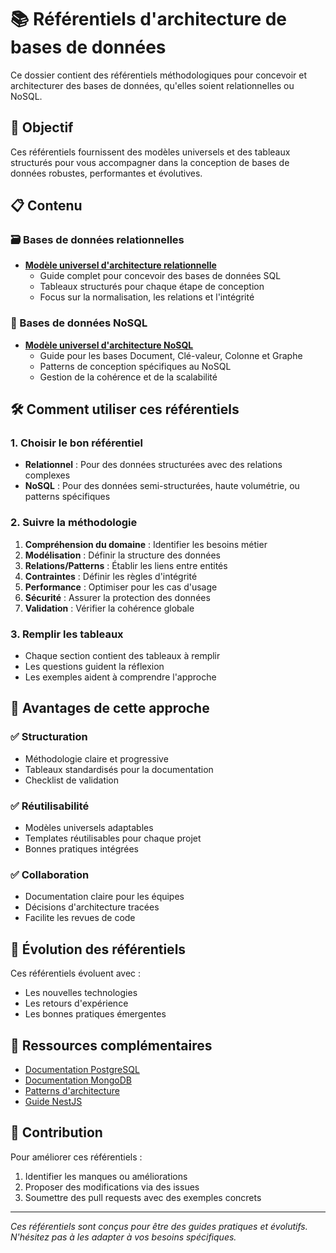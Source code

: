 # 📚 Référentiels d'architecture de bases de données

Ce dossier contient des référentiels méthodologiques pour concevoir et architecturer des bases de données, qu'elles soient relationnelles ou NoSQL.

## 🎯 Objectif

Ces référentiels fournissent des modèles universels et des tableaux structurés pour vous accompagner dans la conception de bases de données robustes, performantes et évolutives.

## 📋 Contenu

### 🗃️ Bases de données relationnelles
- **[Modèle universel d'architecture relationnelle](./bases-donnees-relationnelles.md)**
  - Guide complet pour concevoir des bases de données SQL
  - Tableaux structurés pour chaque étape de conception
  - Focus sur la normalisation, les relations et l'intégrité

### 🚀 Bases de données NoSQL
- **[Modèle universel d'architecture NoSQL](./bases-donnees-nosql.md)**
  - Guide pour les bases Document, Clé-valeur, Colonne et Graphe
  - Patterns de conception spécifiques au NoSQL
  - Gestion de la cohérence et de la scalabilité

## 🛠️ Comment utiliser ces référentiels

### 1. Choisir le bon référentiel
- **Relationnel** : Pour des données structurées avec des relations complexes
- **NoSQL** : Pour des données semi-structurées, haute volumétrie, ou patterns spécifiques

### 2. Suivre la méthodologie
1. **Compréhension du domaine** : Identifier les besoins métier
2. **Modélisation** : Définir la structure des données
3. **Relations/Patterns** : Établir les liens entre entités
4. **Contraintes** : Définir les règles d'intégrité
5. **Performance** : Optimiser pour les cas d'usage
6. **Sécurité** : Assurer la protection des données
7. **Validation** : Vérifier la cohérence globale

### 3. Remplir les tableaux
- Chaque section contient des tableaux à remplir
- Les questions guident la réflexion
- Les exemples aident à comprendre l'approche

## 🎨 Avantages de cette approche

### ✅ Structuration
- Méthodologie claire et progressive
- Tableaux standardisés pour la documentation
- Checklist de validation

### ✅ Réutilisabilité
- Modèles universels adaptables
- Templates réutilisables pour chaque projet
- Bonnes pratiques intégrées

### ✅ Collaboration
- Documentation claire pour les équipes
- Décisions d'architecture tracées
- Facilite les revues de code

## 🔄 Évolution des référentiels

Ces référentiels évoluent avec :
- Les nouvelles technologies
- Les retours d'expérience
- Les bonnes pratiques émergentes

## 📖 Ressources complémentaires

- [Documentation PostgreSQL](../databases/postgresql.md)
- [Documentation MongoDB](../databases/mongodb.md)
- [Patterns d'architecture](../architecture/)
- [Guide NestJS](../nestjs/)

## 🤝 Contribution

Pour améliorer ces référentiels :
1. Identifier les manques ou améliorations
2. Proposer des modifications via des issues
3. Soumettre des pull requests avec des exemples concrets

---

*Ces référentiels sont conçus pour être des guides pratiques et évolutifs. N'hésitez pas à les adapter à vos besoins spécifiques.*
